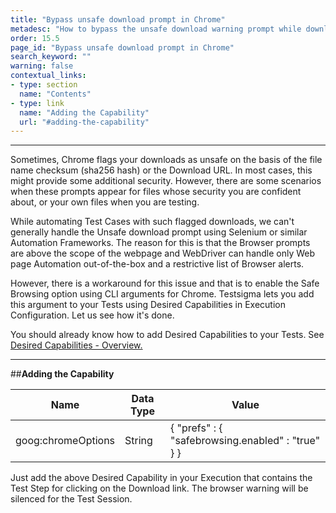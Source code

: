 ```yaml
---
title: "Bypass unsafe download prompt in Chrome"
metadesc: "How to bypass the unsafe download warning prompt while downloading a file in your test using Testsigma"
order: 15.5
page_id: "Bypass unsafe download prompt in Chrome"
search_keyword: ""
warning: false
contextual_links:
- type: section
  name: "Contents"
- type: link
  name: "Adding the Capability"
  url: "#adding-the-capability"
---
```

---
Sometimes, Chrome flags your downloads as unsafe on the basis of the file name checksum (sha256 hash) or the Download URL. In most cases, this might provide some additional security. However, there are some scenarios when these prompts appear for files whose security you are confident about, or your own files when you are testing. 

While automating Test Cases with such flagged downloads, we can't generally handle the Unsafe download prompt using Selenium or similar Automation Frameworks. The reason for this is that the Browser prompts are above the scope of the webpage and WebDriver can handle only Web page Automation out-of-the-box and a restrictive list of Browser alerts.

However, there is a workaround for this issue and that is to enable the Safe Browsing option using CLI arguments for Chrome. Testsigma lets you add this argument to your Tests using Desired Capabilities in Execution Configuration. Let us see how it's done.

You should already know how to add Desired Capabilities to your Tests. See [Desired Capabilities - Overview.](https://testsigma.com/docs/desired-capabilities/overview/)

---
##**Adding the Capability**

|Name|Data Type|Value|
|---|---|---|
|goog:chromeOptions|String|{ "prefs" : { "safebrowsing.enabled" : "true" } }|

Just add the above Desired Capability in your Execution that contains the Test Step for clicking on the Download link. The browser warning will be silenced for the Test Session.